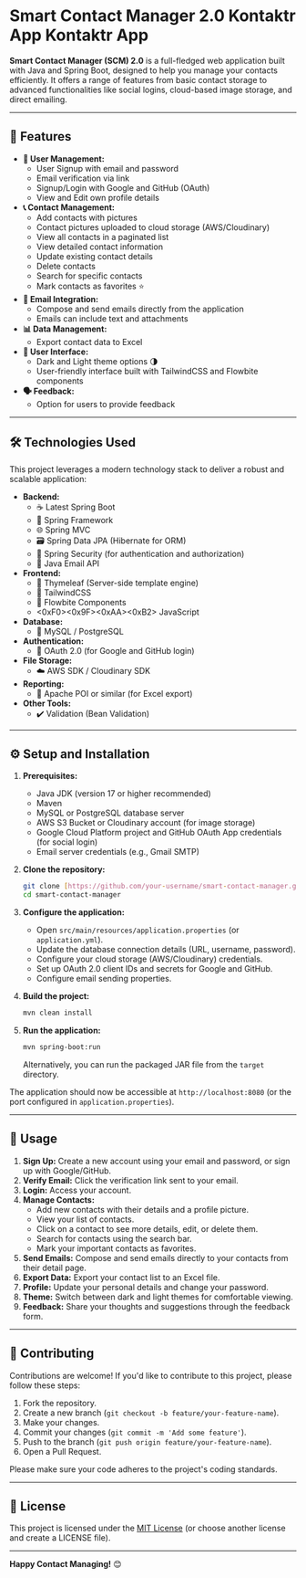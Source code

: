 # Smart Contact Manager 2.0 Kontaktr App Kontaktr App

**Smart Contact Manager (SCM) 2.0** is a full-fledged web application built with Java and Spring Boot, designed to help you manage your contacts efficiently. It offers a range of features from basic contact storage to advanced functionalities like social logins, cloud-based image storage, and direct emailing.

---

## 🚀 Features

- **👤 User Management:**
  - User Signup with email and password
  - Email verification via link
  - Signup/Login with Google and GitHub (OAuth)
  - View and Edit own profile details
- **📞 Contact Management:**
  - Add contacts with pictures
  - Contact pictures uploaded to cloud storage (AWS/Cloudinary)
  - View all contacts in a paginated list
  - View detailed contact information
  - Update existing contact details
  - Delete contacts
  - Search for specific contacts
  - Mark contacts as favorites ⭐
- **📧 Email Integration:**
  - Compose and send emails directly from the application
  - Emails can include text and attachments
- **📊 Data Management:**
  - Export contact data to Excel
- **🎨 User Interface:**
  - Dark and Light theme options 🌗
  - User-friendly interface built with TailwindCSS and Flowbite components
- **🗣️ Feedback:**
  - Option for users to provide feedback

---

## 🛠️ Technologies Used

This project leverages a modern technology stack to deliver a robust and scalable application:

- **Backend:**
  - ☕ Latest Spring Boot
  - 🧱 Spring Framework
  - 🌐 Spring MVC
  - 🗃️ Spring Data JPA (Hibernate for ORM)
  - 🔐 Spring Security (for authentication and authorization)
  - 📧 Java Email API
- **Frontend:**
  - 🍃 Thymeleaf (Server-side template engine)
  - 🎨 TailwindCSS
  - 🧩 Flowbite Components
  - <0xF0><0x9F><0xAA><0xB2> JavaScript
- **Database:**
  - 🐘 MySQL / PostgreSQL
- **Authentication:**
  - 🔑 OAuth 2.0 (for Google and GitHub login)
- **File Storage:**
  - ☁️ AWS SDK / Cloudinary SDK
- **Reporting:**
  - 📄 Apache POI or similar (for Excel export)
- **Other Tools:**
  - ✔️ Validation (Bean Validation)

---

## ⚙️ Setup and Installation

1.  **Prerequisites:**

    - Java JDK (version 17 or higher recommended)
    - Maven
    - MySQL or PostgreSQL database server
    - AWS S3 Bucket or Cloudinary account (for image storage)
    - Google Cloud Platform project and GitHub OAuth App credentials (for social login)
    - Email server credentials (e.g., Gmail SMTP)

2.  **Clone the repository:**

    ```bash
    git clone [https://github.com/your-username/smart-contact-manager.git](https://github.com/your-username/smart-contact-manager.git)
    cd smart-contact-manager
    ```

3.  **Configure the application:**

    - Open `src/main/resources/application.properties` (or `application.yml`).
    - Update the database connection details (URL, username, password).
    - Configure your cloud storage (AWS/Cloudinary) credentials.
    - Set up OAuth 2.0 client IDs and secrets for Google and GitHub.
    - Configure email sending properties.

4.  **Build the project:**

    ```bash
    mvn clean install
    ```

5.  **Run the application:**
    ```bash
    mvn spring-boot:run
    ```
    Alternatively, you can run the packaged JAR file from the `target` directory.

The application should now be accessible at `http://localhost:8080` (or the port configured in `application.properties`).

---

## 📖 Usage

1.  **Sign Up:** Create a new account using your email and password, or sign up with Google/GitHub.
2.  **Verify Email:** Click the verification link sent to your email.
3.  **Login:** Access your account.
4.  **Manage Contacts:**
    - Add new contacts with their details and a profile picture.
    - View your list of contacts.
    - Click on a contact to see more details, edit, or delete them.
    - Search for contacts using the search bar.
    - Mark your important contacts as favorites.
5.  **Send Emails:** Compose and send emails directly to your contacts from their detail page.
6.  **Export Data:** Export your contact list to an Excel file.
7.  **Profile:** Update your personal details and change your password.
8.  **Theme:** Switch between dark and light themes for comfortable viewing.
9.  **Feedback:** Share your thoughts and suggestions through the feedback form.

---

## 🤝 Contributing

Contributions are welcome! If you'd like to contribute to this project, please follow these steps:

1.  Fork the repository.
2.  Create a new branch (`git checkout -b feature/your-feature-name`).
3.  Make your changes.
4.  Commit your changes (`git commit -m 'Add some feature'`).
5.  Push to the branch (`git push origin feature/your-feature-name`).
6.  Open a Pull Request.

Please make sure your code adheres to the project's coding standards.

---

## 📜 License

This project is licensed under the [MIT License](LICENSE) (or choose another license and create a LICENSE file).

---

**Happy Contact Managing!** 😊
